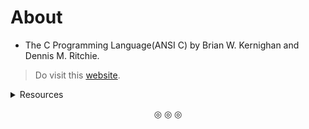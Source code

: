 # About

* The C Programming Language(ANSI C) by Brian W. Kernighan and Dennis M. Ritchie.

> Do visit this [website](https://c-faq.com/).

<details>
<summary>Resources</summary>
1. <a href="https://youtu.be/m_08FbT0_WY?si=-ufDpjDOhPn6_6k0">Rotating Bits</a>
<br>
2. <a href="https://clc-wiki.net/wiki/K%26R2_solutions">K&R solutions(Use only when extremely necessary)</a>
<br>
3. <a href="https://clc-wiki.net/wiki/Main_Page">clc-wiki</a>
<br>
</details>

<p align="center">
&#9678; &#9678; &#9678;
</p>
